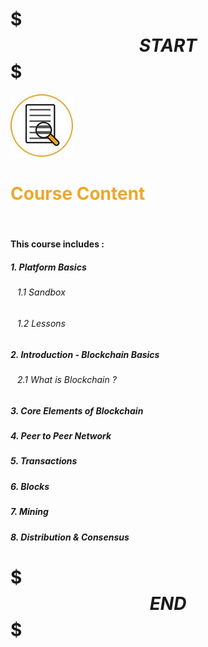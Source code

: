 # $$$START$$$

![The requested url was not found on this server.](./res/content.jpg "content")

# <span style="color: #EEA72C;"> Course Content </span>  
&nbsp;
#### **This course includes :** 

##### 1. Platform Basics
###### &ensp; 1.1 Sandbox 
###### &ensp; 1.2 Lessons
##### 2. Introduction - Blockchain Basics
###### &ensp; 2.1 What is Blockchain ?
##### 3. Core Elements of Blockchain
##### 4. Peer to Peer Network
##### 5. Transactions
##### 6. Blocks
##### 7. Mining
##### 8. Distribution & Consensus

# $$$END$$$
